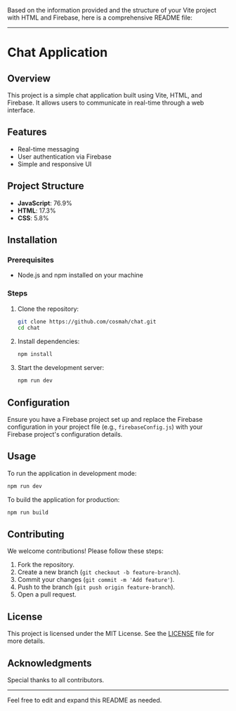 Based on the information provided and the structure of your Vite project with HTML and Firebase, here is a comprehensive README file:

---

# Chat Application

## Overview
This project is a simple chat application built using Vite, HTML, and Firebase. It allows users to communicate in real-time through a web interface.

## Features
- Real-time messaging
- User authentication via Firebase
- Simple and responsive UI

## Project Structure
- **JavaScript**: 76.9%
- **HTML**: 17.3%
- **CSS**: 5.8%

## Installation

### Prerequisites
- Node.js and npm installed on your machine

### Steps
1. Clone the repository:
    ```bash
    git clone https://github.com/cosmah/chat.git
    cd chat
    ```
2. Install dependencies:
    ```bash
    npm install
    ```
3. Start the development server:
    ```bash
    npm run dev
    ```

## Configuration
Ensure you have a Firebase project set up and replace the Firebase configuration in your project file (e.g., `firebaseConfig.js`) with your Firebase project's configuration details.

## Usage
To run the application in development mode:
```bash
npm run dev
```

To build the application for production:
```bash
npm run build
```

## Contributing
We welcome contributions! Please follow these steps:
1. Fork the repository.
2. Create a new branch (`git checkout -b feature-branch`).
3. Commit your changes (`git commit -m 'Add feature'`).
4. Push to the branch (`git push origin feature-branch`).
5. Open a pull request.

## License
This project is licensed under the MIT License. See the [LICENSE](LICENSE) file for more details.

## Acknowledgments
Special thanks to all contributors.

---

Feel free to edit and expand this README as needed.
